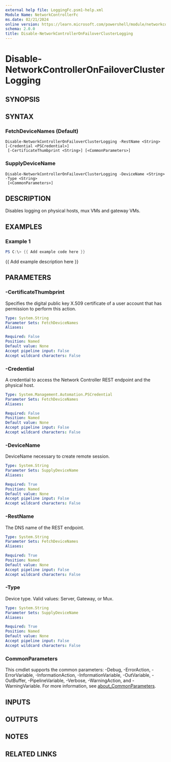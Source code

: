 ```yaml
---
external help file: LoggingFc.psm1-help.xml
Module Name: NetworkControllerFc
ms.date: 02/21/2024
online version: https://learn.microsoft.com/powershell/module/networkcontrollerfc/disable-networkcontrolleronfailoverclusterlogging?view=windowsserver2025-ps&wt.mc_id=ps-gethelp
schema: 2.0.0
title: Disable-NetworkControllerOnFailoverClusterLogging
---
```


# Disable-NetworkControllerOnFailoverClusterLogging

## SYNOPSIS

## SYNTAX

### FetchDeviceNames (Default)

```
Disable-NetworkControllerOnFailoverClusterLogging -RestName <String> [-Credential <PSCredential>]
 [-CertificateThumbprint <String>] [<CommonParameters>]
```

### SupplyDeviceName

```
Disable-NetworkControllerOnFailoverClusterLogging -DeviceName <String> -Type <String>
 [<CommonParameters>]
```

## DESCRIPTION

Disables logging on physical hosts, mux VMs and gateway VMs.

## EXAMPLES

### Example 1

```powershell
PS C:\> {{ Add example code here }}
```

{{ Add example description here }}

## PARAMETERS

### -CertificateThumbprint

Specifies the digital public key X.509 certificate of a user account that has permission to perform
this action.

```yaml
Type: System.String
Parameter Sets: FetchDeviceNames
Aliases:

Required: False
Position: Named
Default value: None
Accept pipeline input: False
Accept wildcard characters: False
```

### -Credential

A credential to access the Network Controller REST endpoint and the physical host.

```yaml
Type: System.Management.Automation.PSCredential
Parameter Sets: FetchDeviceNames
Aliases:

Required: False
Position: Named
Default value: None
Accept pipeline input: False
Accept wildcard characters: False
```

### -DeviceName

DeviceName necessary to create remote session.

```yaml
Type: System.String
Parameter Sets: SupplyDeviceName
Aliases:

Required: True
Position: Named
Default value: None
Accept pipeline input: False
Accept wildcard characters: False
```

### -RestName

The DNS name of the REST endpoint.

```yaml
Type: System.String
Parameter Sets: FetchDeviceNames
Aliases:

Required: True
Position: Named
Default value: None
Accept pipeline input: False
Accept wildcard characters: False
```

### -Type

Device type.
Valid values: Server, Gateway, or Mux.

```yaml
Type: System.String
Parameter Sets: SupplyDeviceName
Aliases:

Required: True
Position: Named
Default value: None
Accept pipeline input: False
Accept wildcard characters: False
```

### CommonParameters

This cmdlet supports the common parameters: -Debug, -ErrorAction, -ErrorVariable,
-InformationAction, -InformationVariable, -OutVariable, -OutBuffer, -PipelineVariable, -Verbose,
-WarningAction, and -WarningVariable. For more information, see
[about_CommonParameters](http://go.microsoft.com/fwlink/?LinkID=113216).

## INPUTS

## OUTPUTS

## NOTES

## RELATED LINKS
